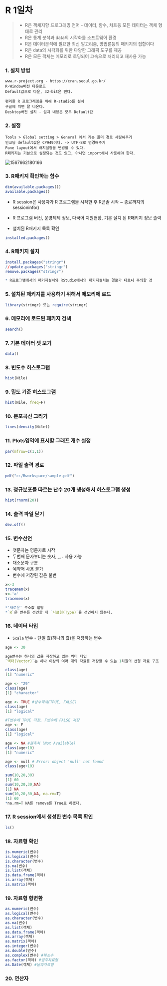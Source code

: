# R 1일차

> - R은 객체지향 프로그래밍 언어 - 데이터, 함수, 차트등 모든 데이터는 객체 형태로 관리
> - R은  통계 분석과 data의 시각화를 소프트웨어 환경
> - R은  데이터분석에 필요한 최신 알고리즘, 방법론등의 패키지의 집합이다
> - R은  data의 시각화를 위한 다양한 그래픽 도구를 제공
> - R은 모든 객체는 메모리로 로딩되어 고속으로 처리되고 재사용 가능

### 1. 설치 방법

```주소
www.r-project.org - https://cran.seoul.go.kr/
R-Window버전 다운로드
Default값으로 다운, 32-bit은 뺀다.

편리한 R 프로그래밍을 위해 R-studio를 설치
구글에 치면 잘 나온다.
Desktop버전 설치 - 설치 내용은 모두 Default값
```

### 2. 설정

```정보
Tools > Global setting > General 에서 기본 폴더 경로 세팅해주기
인코딩 default값은 CP949이다. -> UTF-8로 변경해주기
Pane layout에서 배치설정을 변경할 수 있다.
R패키지는 기본으로 설정되는 것도 있고, 아니면 import해서 사용해야 한다.
```

![1567662180166](C:\Users\student\AppData\Roaming\Typora\typora-user-images\1567662180166.png)

### 3. R패키지 확인하는 함수

```R
dim(available.packages())
available.packages()
```

- R session은 사용자가 R 프로그램을 시작한 후 R콘솔 시작 ~ 종료까지의 sessioninfo()
- R 프로그램 버전, 운영체제 정보, 다국어 지원현황, 기본 설치 된 R패키지 정보 출력

- 설치된 R패키지 목록 확인

```R
installed.packages()
```

### 4. R패키지 설치

```R
install.packages("stringr")
//update.packages("stringr")
remove.packages("stringr")

* R프로그램에서의 패키지설치와 RStudio에서의 패키지설치는 경로가 다르니 주의할 것
```

### 5. 설치된 패키지를 사용하기 위해서 메모리에 로드

```R
library(stringr) 또는 require(stringr)
```

### 6. 메모리에 로드된 패키지 검색

```R
search()
```

### 7. 기본 데이터 셋 보기

```R
data()
```

### 8. 빈도수 히스토그램

```R
hist(Nile)
```

### 9. 밀도 기준 히스토그램

```R
hist(Nile, freq=F)
```

### 10. 분포곡선 그리기

```R
lines(density(Nile))
```

### 11. Plots영역에 표시할 그래프 개수 설정

```R
par(mfrow=c(1,1))
```

### 12. 파일 출력 경로

```R
pdf("c:/Rworkspace/sample.pdf")
```

### 13.  정규분포를 따르는 난수 20개 생성해서 히스토그램 생성

```R
hist(rnorm(20))
```

### 14. 출력 파일 닫기

```R
dev.off()
```

### 15. 변수선언

- 첫문자는 영문자로 시작
- 두번째 문자부터는 숫자, _, . 사용 가능
- 대소문자 구분
- 예약어 사용 불가
- 변수에 저장된 값은 불변

```R
x<-3
tracemem(x)
x<-'a'
tracemem(x)

*'새로운' 주소값 할당
*`R`은 변수를 선언할 때 `자료형(Type)`을 선언하지 않는다.
```

### 16. 데이터 타입

- `Scala` 변수 - 단일 값(하나의 값)을 저장하는 변수

```R
age <- 30

age변수는 하나의 값을 저장하고 있는 벡터 타입
`벡터(Vector)`는 하나 이상의 여러 개의 자료를 저장할 수 있는 1차원의 선형 자료 구조

class(age)
[1] "numeric"

age <- "29"
class(age)
[1] "character"

age <- TRUE #상수객체(TRUE, FALSE)
class(age)
[1] "logical"

#T변수에 TRUE 저장, F변수에 FALSE 저장
age <- F
class(age)
[1] "logical"

age <- NA #결측치 (Not Available)
class(age+10)
[1] "numeric"

age <- null # Error: object 'null' not found
class(age+10)

sum(10,20,30)
[1] 60
sum(10,20,30,NA) 
[1] NA
sum(10,20,30,NA, na.rm=T)
[1] 60
*na.rm=T NA를 remove를 True로 하겠다.
```

### 17. R session에서 생성한 변수 목록 확인

```R
ls()
```

### 18. 자료형 확인

```R
is.numeric(변수)
is.logical(변수)
is.character(변수)
is.na(변수)
is.list(객체)
is.data.frame(객체)
is.array(객체)
is.matrix(객체)
```

### 19. 자료형 형변환

```R
as.numeric(변수)
as.logical(변수)
as.character(변수)
as.na(변수)
as.list(객체)
as.data.frame(객체)
as.array(객체)
as.matrix(객체)
as.integer(변수)
as.double(변수)
as.complex(변수) #복소수
as.factor(객체) #범주자료형
as.Date(객체) #날짜자료형
```

### 20. 연산자